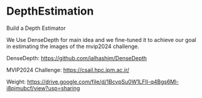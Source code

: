 # DepthEstimation
Build a Depth Estimator 

We Use DenseDepth for main idea and we fine-tuned it to achieve our goal in estimating the images of the mvip2024 challenge.

DenseDepth:
https://github.com/ialhashim/DenseDepth

MVIP2024 Challenge:
https://csail.hpc.ipm.ac.ir/

Weight:
https://drive.google.com/file/d/1BcvpSu0W1LFlI-q4Bgs6Ml-i8pjmubcf/view?usp=sharing

